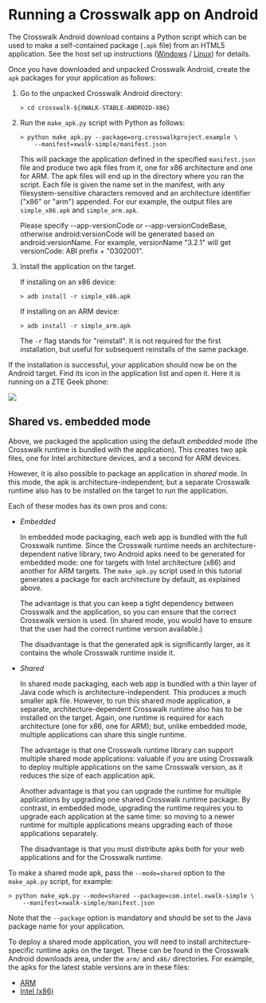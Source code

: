 # Running a Crosswalk app on Android

The Crosswalk Android download contains a Python script which can be used to make a self-contained package (`.apk` file) from an HTML5 application. See the host set up instructions ([Windows](/documentation/android/windows_host_setup.html#Download-the-Crosswalk-Android-app-template) / [Linux](/documentation/android/linux_host_setup.html#Download-the-Crosswalk-Android-app-template)) for details.

Once you have downloaded and unpacked Crosswalk Android, create the `apk` packages for your application as follows:

1.  Go to the unpacked Crosswalk Android directory:

        > cd crosswalk-${XWALK-STABLE-ANDROID-X86}

2.  Run the `make_apk.py` script with Python as follows:

        > python make_apk.py --package=org.crosswalkproject.example \
            --manifest=xwalk-simple/manifest.json

    This will package the application defined in the specified `manifest.json` file and produce two apk files from it, one for x86 architecture and one for ARM. The apk files will end up in the directory where you ran the script. Each file is given the name set in the manifest, with any filesystem-sensitive characters removed and an architecture identifier ("x86" or "arm") appended. For our example, the output files are `simple_x86.apk` and `simple_arm.apk`.

    Please specify --app-versionCode or --app-versionCodeBase, otherwise android:versionCode will be generated based on android:versionName. For example, versionName "3.2.1" will get versionCode: ABI prefix + "0302001".
3.  Install the application on the target.

    If installing on an x86 device:

        > adb install -r simple_x86.apk

    If installing on an ARM device:

        > adb install -r simple_arm.apk

    The `-r` flag stands for "reinstall". It is not required for the first installation, but useful for subsequent reinstalls of the same package.

If the installation is successful, your application should now be on the Android target. Find its icon in the application list and open it. Here it is running on a ZTE Geek phone:

<img src="/assets/xwalk-simple-on-android.png">

<h2 id="shared-vs-embedded-mode">Shared vs. embedded mode</h2>

Above, we packaged the application using the default *embedded* mode (the Crosswalk runtime is bundled with the application). This creates two apk files, one for Intel architecture devices, and a second for ARM devices.

However, it is also possible to package an application in *shared* mode. In this mode, the apk is architecture-independent; but a separate Crosswalk runtime also has to be installed on the target to run the application.

Each of these modes has its own pros and cons:

*   *Embedded*

    In embedded mode packaging, each web app is bundled with the full Crosswalk runtime. Since the Crosswalk runtime needs an architecture-dependent native library, two Android apks need to be generated for embedded mode: one for targets with Intel architecture (x86) and another for ARM targets. The `make_apk.py` script used in this tutorial generates a package for each architecture by default, as explained above.

    The advantage is that you can keep a tight dependency between Crosswalk and the application, so you can ensure that the correct Crosswalk version is used. (In shared mode, you would have to ensure that the user had the correct runtime version available.)

    The disadvantage is that the generated apk is significantly larger, as it contains the whole Crosswalk runtime inside it.

*   *Shared*

    In shared mode packaging, each web app is bundled with a thin layer of Java code which is architecture-independent. This produces a much smaller apk file. However, to run this shared mode application, a separate, architecture-dependent Crosswalk runtime also has to be installed on the target. Again, one runtime is required for each architecture (one for x86, one for ARM); but, unlike embedded mode, multiple applications can share this single runtime.

    The advantage is that one Crosswalk runtime library can support multiple shared mode applications: valuable if you are using Crosswalk to deploy multiple applications on the same Crosswalk version, as it reduces the size of each application apk.

    Another advantage is that you can upgrade the runtime for multiple applications by upgrading one shared Crosswalk runtime package. By contrast, in embedded mode, upgrading the runtime requires you to upgrade each application at the same time: so moving to a newer runtime for multiple applications means upgrading each of those applications separately.

    The disadvantage is that you must distribute apks both for your web applications and for the Crosswalk runtime.

To make a shared mode apk, pass the `--mode=shared` option to the `make_apk.py` script, for example:

    > python make_apk.py --mode=shared --package=com.intel.xwalk-simple \
        --manifest=xwalk-simple/manifest.json

Note that the `--package` option is mandatory and should be set to the Java package name for your application.

To deploy a shared mode application, you will need to install architecture-specific runtime apks on the target. These can be found in the Crosswalk Android downloads area, under the `arm/` and `x86/` directories. For example, the apks for the latest stable versions are in these files:

*   [ARM](https://download.01.org/crosswalk/releases/crosswalk/android/stable/${XWALK-STABLE-ANDROID-ARM}/arm/crosswalk-apks-${XWALK-STABLE-ANDROID-ARM}-arm.zip)
*   [Intel (x86)](https://download.01.org/crosswalk/releases/crosswalk/android/stable/${XWALK-STABLE-ANDROID-X86}/x86/crosswalk-apks-${XWALK-STABLE-ANDROID-X86}-x86.zip)
